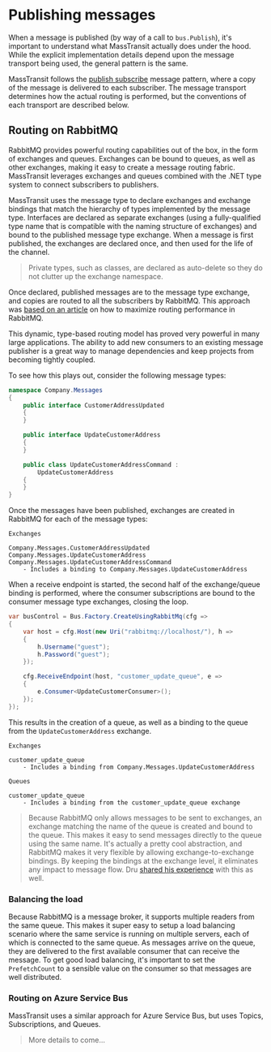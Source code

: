 # Publishing messages

When a message is published (by way of a call to `bus.Publish`), it's important to understand what MassTransit actually
does under the hood. While the explicit implementation details depend upon the message transport being used, the general
pattern is the same.

MassTransit follows the [publish subscribe][1] message pattern, where a copy of the message is delivered to each subscriber.
The message transport determines how the actual routing is performed, but the conventions of each transport are described below.

## Routing on RabbitMQ

RabbitMQ provides powerful routing capabilities out of the box, in the form of exchanges and queues. Exchanges can be bound
to queues, as well as other exchanges, making it easy to create a message routing fabric. MassTransit leverages exchanges
and queues combined with the .NET type system to connect subscribers to publishers.

MassTransit uses the message type to declare exchanges and exchange bindings that match the hierarchy of types implemented
by the message type. Interfaces are declared as separate exchanges (using a fully-qualified type name that is compatible with
the naming structure of exchanges) and bound to the published message type exchange. When a message is first published, the
exchanges are declared once, and then used for the life of the channel.

> Private types, such as classes, are declared as auto-delete so they do not clutter up the exchange namespace.

Once declared, published messages are to the message type exchange, and copies are routed to all the subscribers by RabbitMQ.
This approach was [based on an article][2] on how to maximize routing performance in RabbitMQ.

This dynamic, type-based routing model has proved very powerful in many large applications. The ability to add
new consumers to an existing message publisher is a great way to manage dependencies and keep projects from becoming tightly
coupled.

To see how this plays out, consider the following message types:

```csharp
namespace Company.Messages 
{
    public interface CustomerAddressUpdated 
    {
    }

    public interface UpdateCustomerAddress
    {
    }

    public class UpdateCustomerAddressCommand : 
        UpdateCustomerAddress
    {
    }
}
```

Once the messages have been published, exchanges are created in RabbitMQ for each of the message types:
```
Exchanges

Company.Messages.CustomerAddressUpdated
Company.Messages.UpdateCustomerAddress
Company.Messages.UpdateCustomerAddressCommand
    - Includes a binding to Company.Messages.UpdateCustomerAddress
```

When a receive endpoint is started, the second half of the exchange/queue binding is performed, where the consumer subscriptions
are bound to the consumer message type exchanges, closing the loop.

```csharp
var busControl = Bus.Factory.CreateUsingRabbitMq(cfg =>
{
    var host = cfg.Host(new Uri("rabbitmq://localhost/"), h =>
    {
        h.Username("guest");
        h.Password("guest");
    });

    cfg.ReceiveEndpoint(host, "customer_update_queue", e =>
    {
        e.Consumer<UpdateCustomerConsumer>();
    });
});
```

This results in the creation of a queue, as well as a binding to the queue from the `UpdateCustomerAddress` exchange.
```
Exchanges

customer_update_queue
    - Includes a binding from Company.Messages.UpdateCustomerAddress

Queues

customer_update_queue
    - Includes a binding from the customer_update_queue exchange
```


> Because RabbitMQ only allows messages to be sent to exchanges, an exchange matching the name of the queue is created and bound to the queue. 
This makes it easy to send messages directly to the queue using the same name. It's actually a pretty cool abstraction, and RabbitMQ makes
it very flexible by allowing exchange-to-exchange bindings. By keeping the bindings at the exchange level, it eliminates any impact to message
flow. Dru [shared his experience][3] with this as well.

### Balancing the load

Because RabbitMQ is a message broker, it supports multiple readers from the same queue. This makes it super easy to setup a
load balancing scenario where the same service is running on multiple servers, each of which is connected to the same queue. As 
messages arrive on the queue, they are delivered to the first available consumer that can receive the message. To get good 
load balancing, it's important to set the `PrefetchCount` to a sensible value on the consumer so that messages are well distributed.

### Routing on Azure Service Bus

MassTransit uses a similar approach for Azure Service Bus, but uses Topics, Subscriptions, and Queues.

> More details to come...
    

[1]: http://www.enterpriseintegrationpatterns.com/patterns/messaging/PublishSubscribeChannel.html
[2]: http://spring.io/blog/2011/04/01/routing-topologies-for-performance-and-scalability-with-rabbitmq/
[3]: http://codebetter.com/drusellers/2011/05/08/brain-dump-conventional-routing-in-rabbitmq/

